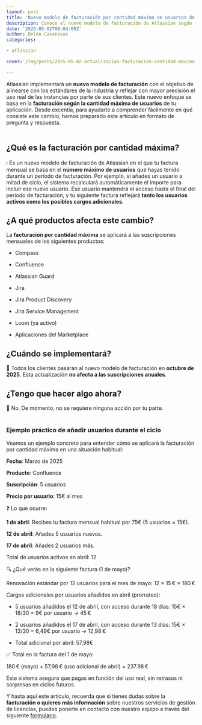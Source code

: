 ```yaml
---
layout: post
title: 'Nuevo modelo de facturación por cantidad máxima de usuarios de Atlassian'
description: Conoce el nuevo modelo de facturación de Atlassian según tus usuarios.
date: '2025-05-02T08:04:00Z'
author: Belén Casanovas
categories:

- atlassian

cover: /img/posts/2025-05-02-actualizacion-facturacion-cantidad-maxima-atlassian.png

---
```


Atlassian implementará un **nuevo modelo de facturación** con el objetivo de alinearse con los estándares de la industria y reflejar con mayor precisión el uso real de las instancias por parte de sus clientes. Este nuevo enfoque se basa en la **facturación según la cantidad máxima de usuarios** de tu aplicación. Desde excentia, para ayudarte a comprender fácilmente en qué consiste este cambio, hemos preparado este artículo en formato de pregunta y respuesta.
<br><br>

<h2>¿Qué es la facturación por cantidad máxima?</h2>

ℹ️ Es un nuevo modelo de facturación de Atlassian en el que tu factura mensual se basa en el **número máximo de usuarios** que hayas tenido durante un período de facturación. Por ejemplo, si añades un usuario a mitad de ciclo, el sistema recalculará automáticamente el importe para incluir ese nuevo usuario. Ese usuario mantendrá el acceso hasta el final del período de facturación, y tu siguiente factura reflejará **tanto los usuarios activos como los posibles cargos adicionales**.

<h2>¿A qué productos afecta este cambio?</h2>

La **facturación por cantidad máxima** se aplicará a las suscripciones mensuales de los siguientes productos:

- Compass

- Confluence

- Atlassian Guard

- Jira

- Jira Product Discovery

- Jira Service Management

- Loom (ya activo)

- Aplicaciones del Marketplace

<h2>¿Cuándo se implementará?</h2>

📅 Todos los clientes pasarán al nuevo modelo de facturación en **octubre de 2025**. Esta actualización **no afecta a las suscripciones anuales**.

<h2>¿Tengo que hacer algo ahora?</h2>

🛑 No. De momento, no se requiere ninguna acción por tu parte.
<br><br>

<h3>Ejemplo práctico de añadir usuarios durante el ciclo</h3>

Veamos un ejemplo concreto para entender cómo se aplicará la facturación por cantidad máxima en una situación habitual:

**Fecha**: Marzo de 2025

**Producto**: Confluence

**Suscripción**: 5 usuarios

**Precio por usuario**: 15€ al mes

❓ Lo que ocurre:

**1 de abril**: Recibes tu factura mensual habitual por 75€ (5 usuarios × 15€).

**12 de abril**: Añades 5 usuarios nuevos.

**17 de abril**: Añades 2 usuarios más.

Total de usuarios activos en abril: 12

🔍 ¿Qué verás en la siguiente factura (1 de mayo)?

Renovación estándar por 12 usuarios para el mes de mayo: 12 × 15 € = 180 €

Cargos adicionales por usuarios añadidos en abril (prorrateo):

- 5 usuarios añadidos el 12 de abril, con acceso durante 18 días: 15€ × 18/30 = 9€ por usuario → 45 €

- 2 usuarios añadidos el 17 de abril, con acceso durante 13 días: 15€ × 13/30 = 6,49€ por usuario → 12,98 €

- Total adicional por abril: 57,98€

✅ Total en la factura del 1 de mayo:

180 € (mayo) + 57,98 € (uso adicional de abril) = 237.98 €

Este sistema asegura que pagas en función del uso real, sin retrasos ni sorpresas en ciclos futuros.

Y hasta aquí este artículo, recuerda que si tienes dudas sobre la **facturación o quieres más información** sobre nuestros servicios de gestión de licencias, puedes ponerte en contacto con nuestro equipo a través del siguiente [formulario](/contacto). 
